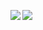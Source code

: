 <a href="https://discord.com/users/549798195027247104"><img align="left" src="https://lanyard.ushiekane.dev/api/549798195027247104?borderRadius=12px&hideDiscrim=true&idleMessage=Currently%20doing%20Refeia%20stuff"/></a>

<p>
  <a href="https://count.getloli.com/"><img src="https://count.getloli.com/get/@rreiy?theme=rule34"></a>
</p>
